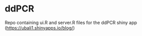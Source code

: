 # ddPCR
Repo containing ui.R and server.R files for the ddPCR shiny app (https://ubali1.shinyapps.io/blog/)
